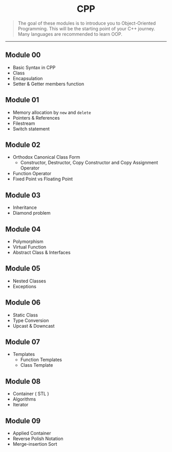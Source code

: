 <div align="center">

# CPP

</div>

> The goal of these modules is to introduce you to Object-Oriented Programming. This will be the starting point of your C++ journey. Many languages are recommended to learn OOP.
---

## Module 00
* Basic Syntax in CPP
* Class
* Encapsulation
* Setter & Getter members function
## Module 01
* Memory allocation by `new` and `delete`
* Pointers & References
* Filestream
* Switch statement
## Module 02
* Orthodox Canonical Class Form
	* Constructor, Destructor, Copy Constructor and Copy Assignment Operator
* Function Operator
* Fixed Point vs Floating Point
## Module 03
* Inheritance
* Diamond problem
## Module 04
* Polymorphism
* Virtual Function
* Abstract Class & Interfaces
## Module 05
* Nested Classes
* Exceptions
## Module 06
* Static Class
* Type Conversion
* Upcast & Downcast
## Module 07
* Templates
	* Function Templates
	* Class Template
## Module 08
* Container ( STL )
* Algorithms
* Iterator
## Module 09
* Applied Container
* Reverse Polish Notation
* Merge-insertion Sort
